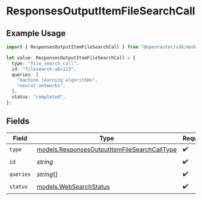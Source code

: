 # ResponsesOutputItemFileSearchCall

## Example Usage

```typescript
import { ResponsesOutputItemFileSearchCall } from "@openrouter/sdk/models";

let value: ResponsesOutputItemFileSearchCall = {
  type: "file_search_call",
  id: "filesearch-abc123",
  queries: [
    "machine learning algorithms",
    "neural networks",
  ],
  status: "completed",
};
```

## Fields

| Field                                                                                              | Type                                                                                               | Required                                                                                           | Description                                                                                        | Example                                                                                            |
| -------------------------------------------------------------------------------------------------- | -------------------------------------------------------------------------------------------------- | -------------------------------------------------------------------------------------------------- | -------------------------------------------------------------------------------------------------- | -------------------------------------------------------------------------------------------------- |
| `type`                                                                                             | [models.ResponsesOutputItemFileSearchCallType](../models/responsesoutputitemfilesearchcalltype.md) | :heavy_check_mark:                                                                                 | N/A                                                                                                |                                                                                                    |
| `id`                                                                                               | *string*                                                                                           | :heavy_check_mark:                                                                                 | N/A                                                                                                |                                                                                                    |
| `queries`                                                                                          | *string*[]                                                                                         | :heavy_check_mark:                                                                                 | N/A                                                                                                |                                                                                                    |
| `status`                                                                                           | [models.WebSearchStatus](../models/websearchstatus.md)                                             | :heavy_check_mark:                                                                                 | N/A                                                                                                | completed                                                                                          |